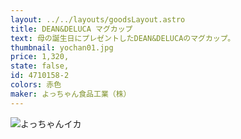 ```yaml
---
layout: ../../layouts/goodsLayout.astro
title: DEAN&DELUCA マグカップ
text: 母の誕生日にプレゼントしたDEAN&DELUCAのマグカップ。
thumbnail: yochan01.jpg
price: 1,320,
state: false,
id: 4710158-2
colors: 赤色
maker: よっちゃん食品工業（株）
---
```


![よっちゃんイカ](/images/yochan01.jpg)
